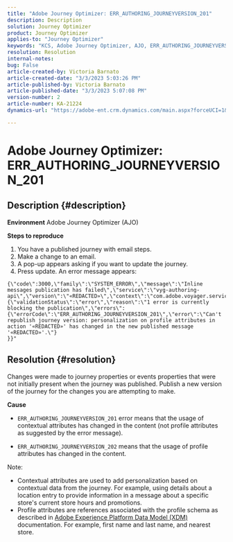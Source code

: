 ```yaml
---
title: "Adobe Journey Optimizer: ERR_AUTHORING_JOURNEYVERSION_201"
description: Description
solution: Journey Optimizer
product: Journey Optimizer
applies-to: "Journey Optimizer"
keywords: "KCS, Adobe Journey Optimizer, AJO, ERR_AUTHORING_JOURNEYVERSION_201, journey not published"
resolution: Resolution
internal-notes: 
bug: False
article-created-by: Victoria Barnato
article-created-date: "3/3/2023 5:03:26 PM"
article-published-by: Victoria Barnato
article-published-date: "3/3/2023 5:07:08 PM"
version-number: 2
article-number: KA-21224
dynamics-url: "https://adobe-ent.crm.dynamics.com/main.aspx?forceUCI=1&pagetype=entityrecord&etn=knowledgearticle&id=59971c4e-e5b9-ed11-83fe-6045bd006b25"

---
```

# Adobe Journey Optimizer: ERR_AUTHORING_JOURNEYVERSION_201

## Description {#description}

<b>Environment</b>
Adobe Journey Optimizer (AJO)


<b>Steps to reproduce</b>
1. You have a published journey with email steps.
2. Make a change to an email.
3. A pop-up appears asking if you want to update the journey.
4. Press update. An error message appears:



```
{\"code\":3000,\"family\":\"SYSTEM_ERROR\",\"message\":\"Inline messages publication has failed\",\"service\":\"vyg-authoring-api\",\"version\":\"«REDACTED»\",\"context\":\"com.adobe.voyager.service.authoring.restapis.v1_0.JourneyVersionsService:1864\",\"uid\":\"«REDACTED»\",\"extraInfo\":{\"validationStatus\":\"error\",\"reason\":\"1 error is currently blocking the publication\",\"errors\":
{\"errorCode\":\"ERR_AUTHORING_JOURNEYVERSION_201\",\"error\":\"Can't republish journey version: personalization on profile attributes in action '«REDACTED»' has changed in the new published message '«REDACTED»'.\"}
}}"
```



## Resolution {#resolution}


Changes were made to journey properties or events properties that were not initially present when the journey was published. Publish a new version of the journey for the changes you are attempting to make.


<b>Cause</b>
- `ERR_AUTHORING_JOURNEYVERSION_201` error means that the usage of contextual attributes has changed in the content (not profile attributes as suggested by the error message).


- `ERR_AUTHORING_JOURNEYVERSION_202` means that the usage of profile attributes has changed in the content.


Note:

- Contextual attributes are used to add personalization based on contextual data from the journey. For example, using details about a location entry to provide information in a message about a specific store's current store hours and promotions.
- Profile attributes are references associated with the profile schema as described in [Adobe Experience Platform Data Model (XDM)](https://experienceleague.adobe.com/docs/experience-platform/xdm/home.html) documentation. For example, first name and last name, and nearest store.

